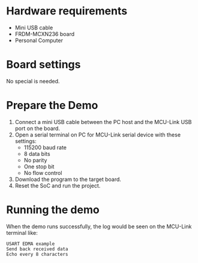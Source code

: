 Hardware requirements
===================
- Mini USB cable
- FRDM-MCXN236 board
- Personal Computer

Board settings
============
No special is needed.

Prepare the Demo
===============
1.  Connect a mini USB cable between the PC host and the MCU-Link USB port on the board.
2.  Open a serial terminal on PC for MCU-Link serial device with these settings:
    - 115200 baud rate
    - 8 data bits
    - No parity
    - One stop bit
    - No flow control
3.  Download the program to the target board.
4.  Reset the SoC and run the project.

Running the demo
===============
When the demo runs successfully, the log would be seen on the MCU-Link terminal like:

~~~~~~~~~~~~~~~~~~~~~~~~~~~
USART EDMA example
Send back received data
Echo every 8 characters
~~~~~~~~~~~~~~~~~~~~~~~~~~~
